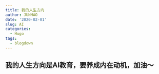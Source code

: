 ```yaml
---
title: 我的人生方向
author: JUNHAO
date: '2020-02-01'
slug: AI
categories:
  - Hugo
tags:
  - blogdown
---
```

## 我的人生方向是AI教育，要养成内在动机，加油～